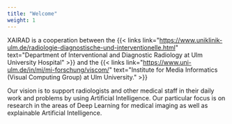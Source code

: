 ```yaml
---
title: "Welcome"
weight: 1
---
```


XAIRAD is a cooperation between the {{< links link="https://www.uniklinik-ulm.de/radiologie-diagnostische-und-interventionelle.html" text="Department of Interventional and Diagnostic Radiology at Ulm University Hospital" >}}
and the {{< links link="https://www.uni-ulm.de/in/mi/mi-forschung/viscom/" text="Institute for Media Informatics (Visual Computing Group) at Ulm University." >}}

Our vision is to support radiologists and other medical staff in their daily work and problems by using Artificial Intelligence. Our particular focus is on research in the areas of Deep Learning for medical imaging as well as explainable Artificial Intelligence.